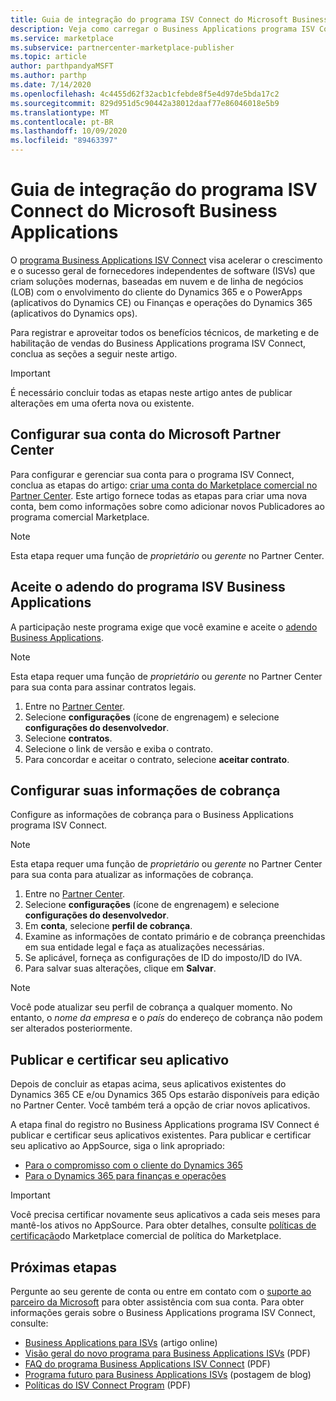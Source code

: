 ```yaml
---
title: Guia de integração do programa ISV Connect do Microsoft Business Applications
description: Veja como carregar o Business Applications programa ISV Connect.
ms.service: marketplace
ms.subservice: partnercenter-marketplace-publisher
ms.topic: article
author: parthpandyaMSFT
ms.author: parthp
ms.date: 7/14/2020
ms.openlocfilehash: 4c4455d62f32acb1cfebde8f5e4d97de5bda17c2
ms.sourcegitcommit: 829d951d5c90442a38012daaf77e86046018e5b9
ms.translationtype: MT
ms.contentlocale: pt-BR
ms.lasthandoff: 10/09/2020
ms.locfileid: "89463397"
---
```

# <a name="microsoft-business-applications-independent-software-vendor-isv-connect-program-onboarding-guide"></a>Guia de integração do programa ISV Connect do Microsoft Business Applications

O [programa Business Applications ISV Connect](https://partner.microsoft.com/solutions/business-applications/isv-overview) visa acelerar o crescimento e o sucesso geral de fornecedores independentes de software (ISVs) que criam soluções modernas, baseadas em nuvem e de linha de negócios (LOB) com o envolvimento do cliente do Dynamics 365 e o PowerApps (aplicativos do Dynamics CE) ou Finanças e operações do Dynamics 365 (aplicativos do Dynamics ops).

Para registrar e aproveitar todos os benefícios técnicos, de marketing e de habilitação de vendas do Business Applications programa ISV Connect, conclua as seções a seguir neste artigo.

> [!IMPORTANT]
> É necessário concluir todas as etapas neste artigo antes de publicar alterações em uma oferta nova ou existente.

## <a name="set-up-your-microsoft-partner-center-account"></a>Configurar sua conta do Microsoft Partner Center

Para configurar e gerenciar sua conta para o programa ISV Connect, conclua as etapas do artigo: [criar uma conta do Marketplace comercial no Partner Center](https://docs.microsoft.com/azure/marketplace/partner-center-portal/create-account). Este artigo fornece todas as etapas para criar uma nova conta, bem como informações sobre como adicionar novos Publicadores ao programa comercial Marketplace.

> [!NOTE]
> Esta etapa requer uma função de *proprietário* ou *gerente* no Partner Center.

## <a name="accept-the-business-applications-isv-program-addendum"></a>Aceite o adendo do programa ISV Business Applications

A participação neste programa exige que você examine e aceite o [adendo Business Applications](https://aka.ms/bizappsisvaddendum).

> [!NOTE]
> Esta etapa requer uma função de *proprietário* ou *gerente* no Partner Center para sua conta para assinar contratos legais.

1. Entre no [Partner Center](https://partner.microsoft.com/dashboard).
1. Selecione **configurações** (ícone de engrenagem) e selecione **configurações do desenvolvedor**.
1. Selecione **contratos**.
1. Selecione o link de versão e exiba o contrato.
1. Para concordar e aceitar o contrato, selecione **aceitar contrato**.

## <a name="set-up-your-billing-information"></a>Configurar suas informações de cobrança

Configure as informações de cobrança para o Business Applications programa ISV Connect.

> [!NOTE]
> Esta etapa requer uma função de *proprietário* ou *gerente* no Partner Center para sua conta para atualizar as informações de cobrança.

1. Entre no [Partner Center](https://partner.microsoft.com/dashboard).
1. Selecione **configurações** (ícone de engrenagem) e selecione **configurações do desenvolvedor**.
1. Em **conta**, selecione **perfil de cobrança**.
1. Examine as informações de contato primário e de cobrança preenchidas em sua entidade legal e faça as atualizações necessárias.
1. Se aplicável, forneça as configurações de ID do imposto/ID do IVA.
1. Para salvar suas alterações, clique em **Salvar**.

> [!NOTE]
> Você pode atualizar seu perfil de cobrança a qualquer momento. No entanto, o *nome da empresa* e o *país* do endereço de cobrança não podem ser alterados posteriormente.

## <a name="publish-and-certify-your-application"></a>Publicar e certificar seu aplicativo

Depois de concluir as etapas acima, seus aplicativos existentes do Dynamics 365 CE e/ou Dynamics 365 Ops estarão disponíveis para edição no Partner Center. Você também terá a opção de criar novos aplicativos.

A etapa final do registro no Business Applications programa ISV Connect é publicar e certificar seus aplicativos existentes. Para publicar e certificar seu aplicativo ao AppSource, siga o link apropriado:

- [Para o compromisso com o cliente do Dynamics 365](https://docs.microsoft.com/powerapps/developer/common-data-service/publish-app-appsource) 
- [Para o Dynamics 365 para finanças e operações](https://docs.microsoft.com/dynamics365/fin-ops-core/dev-itpro/lcs-solutions/lcs-solutions-app-source)

> [!IMPORTANT]
> Você precisa certificar novamente seus aplicativos a cada seis meses para mantê-los ativos no AppSource. Para obter detalhes, consulte [políticas de certificação](https://docs.microsoft.com/legal/marketplace/certification-policies)do Marketplace comercial de política do Marketplace.

## <a name="next-steps"></a>Próximas etapas

Pergunte ao seu gerente de conta ou entre em contato com o [suporte ao parceiro da Microsoft](https://aka.ms/marketplacepublishersupport) para obter assistência com sua conta. Para obter informações gerais sobre o Business Applications programa ISV Connect, consulte:

- [Business Applications para ISVs](https://partner.microsoft.com/solutions/business-applications/isv-overview) (artigo online)
- [Visão geral do novo programa para Business Applications ISVs](https://aka.ms/BizAppsISVProgram) (PDF)
- [FAQ do programa Business Applications ISV Connect](https://assetsprod.microsoft.com/business-applications-partner-faq.pdf) (PDF)
- [Programa futuro para Business Applications ISVs](https://cloudblogs.microsoft.com/dynamics365/bdm/2019/04/17/upcoming-program-for-business-applications-isvs/) (postagem de blog)
- [Políticas do ISV Connect Program](https://aka.ms/bizappsisvpolicies) (PDF)
